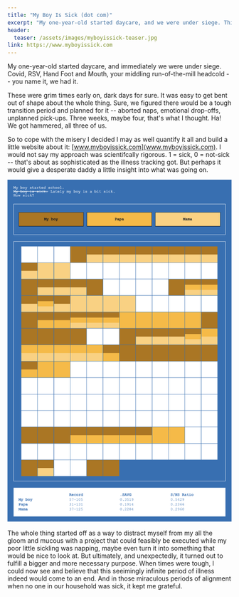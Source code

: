 ```yaml
---
title: "My Boy Is Sick (dot com)"
excerpt: "My one-year-old started daycare, and we were under siege. This is one man's attempt to quantify the relentless onslaught of virus."
header:
  teaser: /assets/images/myboyissick-teaser.jpg
link: https://www.myboyissick.com
---
```


My one-year-old started daycare, and immediately we were under siege. Covid, RSV, Hand Foot and Mouth, your middling run-of-the-mill headcold -- you name it, we had it.

These were grim times early on, dark days for sure. It was easy to get bent out of shape about the whole thing. Sure, we figured there would be a tough transition period and planned for it -- aborted naps, emotional drop-offs, unplanned pick-ups. Three weeks, maybe four, that's what I thought. Ha! We got hammered, all three of us.

So to cope with the misery I decided I may as well quantify it all and build a little website about it: [www.myboyissick.com](www.myboyissick.com). I would not say my approach was scientifcally rigorous. 1 = sick, 0 = not-sick -- that's about as sophisticated as the illness tracking got. But perhaps it would give a desperate daddy a little insight into what was going on.

![Screenshot of myboyissick.com](/assets/images/myboyissick-screenshot-large.png)

The whole thing started off as a way to distract myself from my all the gloom and mucous with a project that could feasibly be executed while my poor little sickling was napping, maybe even turn it into something that would be nice to look at. But ultimately, and unexpectedly, it turned out to fulfill a bigger and more necessary purpose. When times were tough, I could now see and believe that this seeimingly infinite period of illness indeed would come to an end. And in those miraculous periods of alignment when no one in our household was sick, it kept me grateful.
